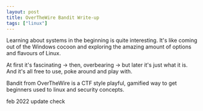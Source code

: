 ```yaml
---
layout: post
title: OverTheWire Bandit Write-up
tags: ["linux"]
---
```


Learning about systems in the beginning is quite interesting. It's like coming out of the Windows cocoon and exploring the amazing amount of options and flavours of Linux.

At first it's fascinating -> then, overbearing -> but later it's just what it is. And it's all free to use, poke around and play with.

Bandit from OverTheWire is a CTF style playful, gamified way to get beginners used to linux and security concepts.

feb 2022 update check 